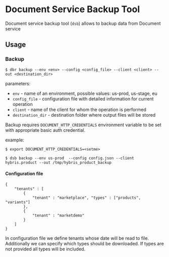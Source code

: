 # Document Service Backup Tool

Document service backup tool (`dsb`) allows to backup data from Document service

## Usage

### Backup

```
$ dbr backup --env <env> --config <config_file> --client <client> --out <destination_dir>
```

parameters: 
 
-	`env` - name of an environment, possible values: us-prod, us-stage, eu
-	`config_file` - configuration file with detailed information for current operation
-	`client` - name of the client for whom the operation is performed
-	`destination_dir` - destination folder where output files will be stored

Backup requires `DOCUMENT_HTTP_CREDENTIALS` environment variable to be set with appropriate basic auth credential.

example:

```
$ export DOCUMENT_HTTP_CREDENTIALS=<setme>

$ dsb backup --env us-prod  --config config.json --client hybris.product --out /tmp/hybris_product_backup
```

#### Configuration file

```
{
	"tenants" : [
		{
			"tenant" : "marketplace", "types" : ["products", "variants"]
		},
		{
			"tenant" : "marketdemo" 
		}
	]
}
```

In configuration file we define tenants whose date will be read to file.
Additionally we can specify which types should be downloaded. If types are not provided all types will be included.